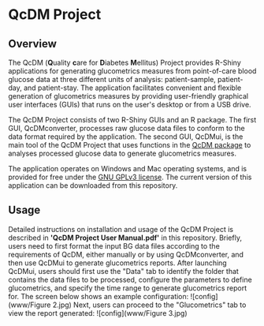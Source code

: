 QcDM Project
============

Overview
--------

The QcDM (**Q**uality **c**are for **D**iabetes **M**ellitus) Project provides
R-Shiny applications for generating glucometrics measures from point-of-care
blood glucose data at three different units of analysis: patient-sample,
patient-day, and patient-stay. The application facilitates convenient and
flexible generation of glucometrics measures by providing user-friendly
graphical user interfaces (GUIs) that runs on the user's desktop or from a USB
drive.

The QcDM Project consists of two R-Shiny GUIs and an R package. The first GUI,
QcDMconverter, processes raw glucose data files to conform to the data format
required by the application. The second GUI, QcDMui, is the main tool of the
QcDM Project that uses functions in the 
[QcDM package](https://github.com/nyilin/QcDM) to analyses processed glucose
data to generate glucometrics measures.

The application operates on Windows and Mac operating systems, and is provided
for free under the [GNU GPLv3 license](LICENSE). The current version of this
application can be downloaded from this repository.

Usage
-----

Detailed instructions on installation and usage of the QcDM Project is described
in **'QcDM Project User Manual.pdf'** in this repository. Briefly, users need to
first format the input BG data files according to the requirements of QcDM,
either manually or by using QcDMconverter, and then use QcDMui to generate
glucometrics reports. After launching QcDMui, users should first use the "Data"
tab to identify the folder that contains the data files to be processed,
configure the parameters to define glucometrics, and specify the time range to
generate glucometrics report for. The screen below shows an example
configuration:
![config](www/Figure 2.jpg) 
Next, users can proceed to the "Glucometrics" tab to view the report generated:
![config](www/Figure 3.jpg)
